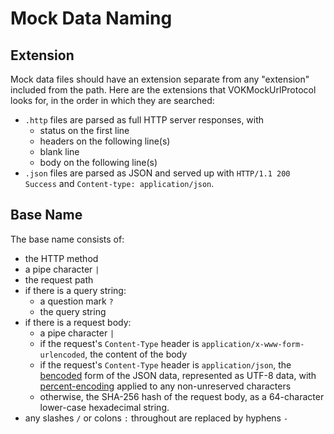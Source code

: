 # Mock Data Naming

## Extension

Mock data files should have an extension separate from any "extension" included from the path.  Here are the extensions that VOKMockUrlProtocol looks for, in the order in which they are searched:

- `.http` files are parsed as full HTTP server responses, with
    -  status on the first line
    -  headers on the following line(s)
    -  blank line
    -  body on the following line(s)
- `.json` files are parsed as JSON and served up with `HTTP/1.1 200 Success` and `Content-type: application/json`.

## Base Name

The base name consists of:
- the HTTP method
- a pipe character `|`
- the request path
- if there is a query string:
	- a question mark `?`
	- the query string
- if there is a request body:
	- a pipe character `|`
	- if the request's `Content-Type` header is `application/x-www-form-urlencoded`, the content of the body
	- if the request's `Content-Type` header is `application/json`, the [bencoded](http://en.wikipedia.org/wiki/Bencode) form of the JSON data, represented as UTF-8 data, with [percent-encoding](http://en.wikipedia.org/wiki/Percent-encoding) applied to any non-unreserved characters
	- otherwise, the SHA-256 hash of the request body, as a 64-character lower-case hexadecimal string.
- any slashes `/` or colons `:` throughout are replaced by hyphens `-`